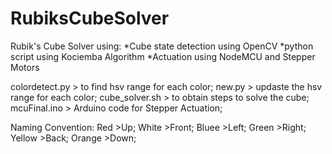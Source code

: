# RubiksCubeSolver
Rubik's Cube Solver using:
*Cube state detection using OpenCV 
*python script using Kociemba Algorithm 
*Actuation using NodeMCU and Stepper Motors

colordetect.py > to find hsv range for each color;
new.py > updaste the hsv range for each color;
cube_solver.sh > to obtain steps to solve the cube;
mcuFinal.ino > Arduino code for Stepper Actuation;

Naming Convention:
Red >Up;
White >Front;
Bluee >Left;
Green >Right;
Yellow >Back;
Orange >Down;
